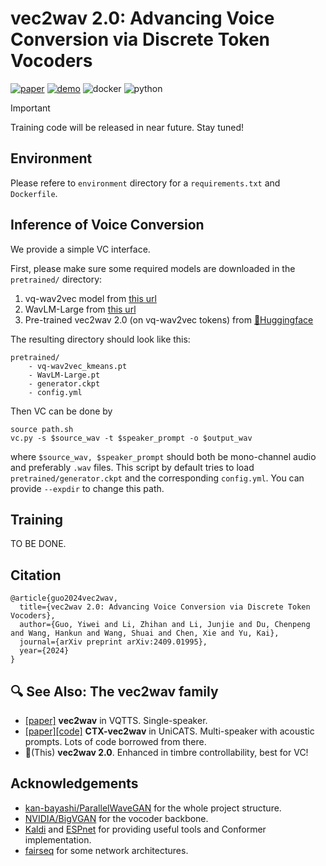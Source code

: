 # vec2wav 2.0: Advancing Voice Conversion via Discrete Token Vocoders

[![paper](https://img.shields.io/badge/paper-arxiv:2409.01995-red?logo=arxiv&logoColor=white)](https://arxiv.org/abs/2409.01995)
[![demo](https://img.shields.io/badge/demo-page-green)](https://cantabile-kwok.github.io/vec2wav2/)
![docker](https://img.shields.io/badge/Docker-blue?logo=docker&logoColor=white)
![python](https://img.shields.io/badge/Python_3.10-orange?logo=python&logoColor=white)

> [!IMPORTANT] 
> Training code will be released in near future. Stay tuned!

## Environment

Please refere to `environment` directory for a `requirements.txt` and `Dockerfile`.

## Inference of Voice Conversion
We provide a simple VC interface.

First, please make sure some required models are downloaded in the `pretrained/` directory:

1. vq-wav2vec model from [this url](https://dl.fbaipublicfiles.com/fairseq/wav2vec/vq-wav2vec_kmeans.pt)
2. WavLM-Large from [this url](https://github.com/microsoft/unilm/blob/master/wavlm/README.md)
3. Pre-trained vec2wav 2.0 (on vq-wav2vec tokens) from [🤗Huggingface](https://huggingface.co/cantabile-kwok/vec2wav2.0/tree/main)

The resulting directory should look like this:
```
pretrained/
    - vq-wav2vec_kmeans.pt 
    - WavLM-Large.pt 
    - generator.ckpt
    - config.yml
```

Then VC can be done by
```
source path.sh
vc.py -s $source_wav -t $speaker_prompt -o $output_wav
```
where `$source_wav, $speaker_prompt` should both be mono-channel audio and preferably `.wav` files.
This script by default tries to load `pretrained/generator.ckpt` and the corresponding `config.yml`. You can provide `--expdir` to change this path.

## Training
TO BE DONE.

## Citation
```
@article{guo2024vec2wav,
  title={vec2wav 2.0: Advancing Voice Conversion via Discrete Token Vocoders},
  author={Guo, Yiwei and Li, Zhihan and Li, Junjie and Du, Chenpeng and Wang, Hankun and Wang, Shuai and Chen, Xie and Yu, Kai},
  journal={arXiv preprint arXiv:2409.01995},
  year={2024}
}
```

## 🔍 See Also: The vec2wav family
<!-- As the name implies, "vec" means code-vectors (with speech discrete tokens), and "wav" means the corresponding wavforms.  -->
<!-- The vec2wav family are speech token vocoders that are important modules in speech generation based on discrete tokens (esp. semantic tokens!). -->

* [[paper]](https://arxiv.org/abs/2204.00768) **vec2wav** in VQTTS. Single-speaker.
* [[paper]](https://ojs.aaai.org/index.php/AAAI/article/view/29747)[[code]](https://github.com/X-LANCE/UniCATS-CTX-vec2wav) **CTX-vec2wav** in UniCATS. Multi-speaker with acoustic prompts. Lots of code borrowed from there.
* 🌟(This) **vec2wav 2.0**. Enhanced in timbre controllability, best for VC!

## Acknowledgements

* [kan-bayashi/ParallelWaveGAN](https://github.com/kan-bayashi/ParallelWaveGAN) for the whole project structure.
* [NVIDIA/BigVGAN](https://github.com/NVIDIA/BigVGAN) for the vocoder backbone.
* [Kaldi](https://github.com/kaldi-asr/kaldi) and [ESPnet](https://github.com/espnet/espnet) for providing useful tools and Conformer implementation.
* [fairseq](https://github.com/facebookresearch/fairseq) for some network architectures.
